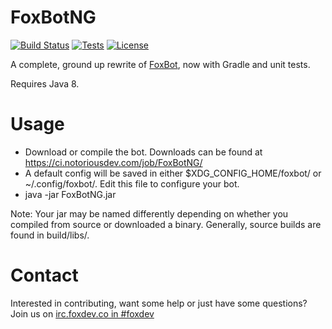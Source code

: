FoxBotNG
========

[![Build Status](https://img.shields.io/jenkins/s/https/ci.notoriousdev.com/FoxBotNG.svg?style=flat-square)](https://ci.notoriousdev.com/job/FoxBotNG/)
[![Tests](https://img.shields.io/jenkins/t/https/ci.notoriousdev.com/FoxBotNG.svg?style=flat-square)](https://ci.notoriousdev.com/job/FoxBotNG/lastSuccessfulBuild/testReport/)
[![License](https://img.shields.io/badge/license-GPLv3-blue.svg?style=flat-square)](https://www.gnu.org/licenses/gpl-3.0.en.html)

A complete, ground up rewrite of [FoxBot](https://github.com/FoxDev/FoxBot), now with Gradle and unit tests.

Requires Java 8.

# Usage

* Download or compile the bot. Downloads can be found at https://ci.notoriousdev.com/job/FoxBotNG/
* A default config will be saved in either $XDG_CONFIG_HOME/foxbot/ or ~/.config/foxbot/. Edit this file to configure your bot.
* java -jar FoxBotNG.jar

Note: Your jar may be named differently depending on whether you compiled from source or downloaded a binary. Generally, source builds are found in build/libs/.

# Contact

Interested in contributing, want some help or just have some questions? Join us on [irc.foxdev.co in #foxdev](https://webchat.foxdev.co/?channels=foxdev)